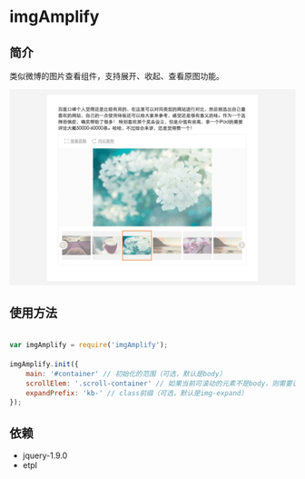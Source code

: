 # imgAmplify

## 简介

类似微博的图片查看组件，支持展开、收起、查看原图功能。

<img src="tmp/screenshot_1.png" width="600">

## 使用方法

```javascript

var imgAmplify = require('imgAmplify');

imgAmplify.init({
    main: '#container' // 初始化的范围（可选，默认是body）
    scrollElem: '.scroll-container' // 如果当前可滚动的元素不是body，则需要设置(可选，默认是body)
    expandPrefix: 'kb-' // class前缀（可选，默认是img-expand）
});

```

## 依赖

- jquery-1.9.0
- etpl
